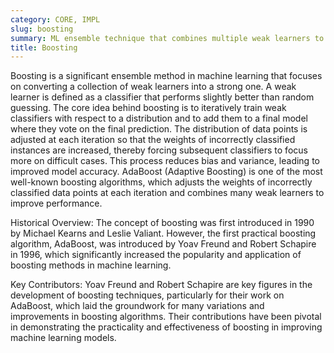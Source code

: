 ```yaml
---
category: CORE, IMPL
slug: boosting
summary: ML ensemble technique that combines multiple weak learners to form a strong learner, aiming to improve the accuracy of predictions.
title: Boosting
---
```


Boosting is a significant ensemble method in machine learning that focuses on converting a collection of weak learners into a strong one. A weak learner is defined as a classifier that performs slightly better than random guessing. The core idea behind boosting is to iteratively train weak classifiers with respect to a distribution and to add them to a final model where they vote on the final prediction. The distribution of data points is adjusted at each iteration so that the weights of incorrectly classified instances are increased, thereby forcing subsequent classifiers to focus more on difficult cases. This process reduces bias and variance, leading to improved model accuracy. AdaBoost (Adaptive Boosting) is one of the most well-known boosting algorithms, which adjusts the weights of incorrectly classified data points at each iteration and combines many weak learners to improve performance.

Historical Overview: The concept of boosting was first introduced in 1990 by Michael Kearns and Leslie Valiant. However, the first practical boosting algorithm, AdaBoost, was introduced by Yoav Freund and Robert Schapire in 1996, which significantly increased the popularity and application of boosting methods in machine learning.

Key Contributors: Yoav Freund and Robert Schapire are key figures in the development of boosting techniques, particularly for their work on AdaBoost, which laid the groundwork for many variations and improvements in boosting algorithms. Their contributions have been pivotal in demonstrating the practicality and effectiveness of boosting in improving machine learning models.